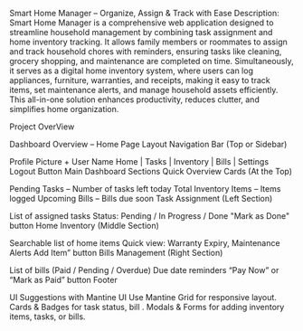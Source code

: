  Smart Home Manager – Organize, Assign & Track with Ease
Description:
Smart Home Manager is a comprehensive web application designed to streamline household management by combining task assignment and home inventory tracking. It allows family members or roommates to assign and track household chores with reminders, ensuring tasks like cleaning, grocery shopping, and maintenance are completed on time. Simultaneously, it serves as a digital home inventory system, where users can log appliances, furniture, warranties, and receipts, making it easy to track items, set maintenance alerts, and manage household assets efficiently. This all-in-one solution enhances productivity, reduces clutter, and simplifies home organization.


Project OverView 

Dashboard Overview – Home Page Layout
Navigation Bar (Top or Sidebar)

Profile Picture + User Name
Home | Tasks | Inventory | Bills | Settings
Logout Button
 Main Dashboard Sections
Quick Overview Cards (At the Top)

 Pending Tasks – Number of tasks left today
 Total Inventory Items – Items logged
 Upcoming Bills – Bills due soon
Task Assignment (Left Section)

List of assigned tasks
Status: Pending / In Progress / Done
"Mark as Done" button
 Home Inventory (Middle Section)

Searchable list of home items
Quick view: Warranty Expiry, Maintenance Alerts
 Add Item” button
 Bills Management (Right Section)

List of bills (Paid / Pending / Overdue)
Due date reminders
“Pay Now” or “Mark as Paid” button
 Footer


UI Suggestions with Mantine UI
Use Mantine Grid for responsive layout.
Cards & Badges for task status, bill .
Modals & Forms for adding inventory items, tasks, or bills.
